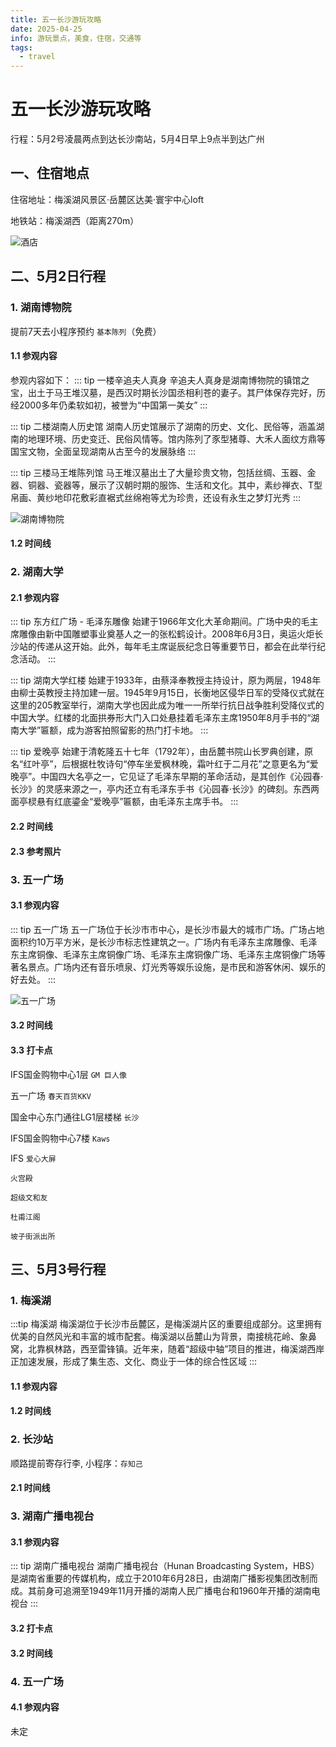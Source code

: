 ```yaml
---
title: 五一长沙游玩攻略
date: 2025-04-25
info: 游玩景点，美食，住宿，交通等
tags:
  - travel
---
```


# 五一长沙游玩攻略

<script setup lang="ts">
import TimeLine from './TimeLine.vue'
import PhotoGroup from '../.vitepress/components/PhotoGroup.vue'

// 湖南博物院时间线
const museumTimeline = [
  { title: '出门', time: '10:30', iconKey: 'walk' },
  {
    title: '梅溪湖西站',
    content: '2号线光达方向 => 迎宾路口站（25min）',
    time: '11:00',
    iconKey: 'subway',
    type: 'success',
  },
  {
    title: '迎宾路口站',
    content: '6号线谢家桥方向 => 湘雅医院站3号口出（4min）',
    time: '11:10',
    iconKey: 'subway',
    type: 'success',
  },
  { title: '步行700m', content: '湘雅医院站出发步行（10min）', time: '11:20', iconKey: 'walk' },
  {
    title: '湖南博物院',
    content: '开始参观（约40min）',
    time: '12:00',
    iconKey: 'emoticon',
    type: 'warning',
  },
  { title: '转点', content: '开始下一个行程', time: '12:10', iconKey: 'car', type: 'info' },
]

// 湖南大学时间线
const schoolTimeline = [
  { title: '湖南博物院出发', time: '12:30', iconKey: 'walk' },
   { title: '步行700m', content: '步行至湘雅医院站3号口（10min）', time: '12:40', iconKey: 'walk' },
  {
    title: '湘雅医院站',
    content: '6号线谢家桥方向 => 六沟珑站（6min）',
    time: '12:50',
    iconKey: 'subway',
    type: 'success',
  },
  {
    title: '六沟珑站',
    content: '4号线杜家坪方向 => 湖南大学站2号口（10min）',
    time: '13:00',
    iconKey: 'subway',
    type: 'success',
  },
  {
    title: '湖南大学',
    content: '开始参观（约2h）',
    time: '15:00',
    iconKey: 'emoticon',
    type: 'warning',
  },
  { title: '转点', content: '开始下一个行程', time: '15:00', iconKey: 'car', type: 'info' },
]

// 五一广场时间线
const wuYiTimeline = [
  { title: '湖南大学出发', time: '15:10', iconKey: 'walk' },
  {
    title: '湖南大学站',
    content: '4号线罐子岭方向 => 溁湾镇站（5min）',
    time: '15:15',
    iconKey: 'subway',
    type: 'success',
  },
  {
    title: '溁湾镇站',
    content: '2号线光达方向 => 五一广场站（5min）',
    time: '15:20',
    iconKey: 'subway',
    type: 'success',
  },
  {
    title: '五一广场6D口',
    content: '开始参观（不限时间）',
    time: '15:00',
    iconKey: 'emoticon',
    type: 'warning',
  },
  { title: '返程', content: '回酒店', time: '24:00', iconKey: 'car', type: 'info' },
]

// 梅溪湖时间线
const meiXiHuTimeline = [
  { title: '出门', time: '10:30', iconKey: 'walk' },
  {
    title: '梅溪湖西站',
    content: '开始参观（不限时间）',
    time: '10:30',
    iconKey: 'emoticon',
    type: 'warning',
  },
  { title: '转点', content: '回酒店拿行李出发', time: '12:00', iconKey: 'car', type: 'info' },
]

// 长沙站时间线
const changShaTimeline = [
  { title: '出门', time: '12:00', iconKey: 'walk' },
  {
    title: '梅溪湖西站',
    content: '2号线光达方向 => 长沙火车站（27min）',
    time: '12:30',
    iconKey: 'subway',
    type: 'success',
  },
  { title: '转点', content: '开始下一行程', time: '12:30', iconKey: 'car', type: 'info' },
]

// 湖南广播电视台时间线
const huNanTimeline = [
  { title: '长沙火车站出发', time: '12:30', iconKey: 'walk' },
  {
    title: '长沙火车站',
    content: '3号线广生方向 => 月湖公园北3号口（15min）',
    time: '12:45',
    iconKey: 'subway',
    type: 'success',
  },
  { title: '月湖公园北3号口',content:'步行至湖南广播电视台（10min）',time:'13:00', iconKey: 'walk',  },
  { title: '转点', content: '开始下一行程', time: '14:00', iconKey: 'car', type: 'info' },
]
</script>

行程：5月2号凌晨两点到达长沙南站，5月4日早上9点半到达广州

## 一、住宿地点

住宿地址：梅溪湖风景区·岳麓区达美·寰宇中心loft

地铁站：梅溪湖西（距离270m）

![酒店](../img/changsha_travel1.jpg)

## 二、5月2日行程

### 1. 湖南博物院

提前7天去小程序预约 `基本陈列`（免费）

#### 1.1 参观内容

参观内容如下：
::: tip 一楼辛追夫人真身
辛追夫人真身是湖南博物院的镇馆之宝，出土于马王堆汉墓，是西汉时期长沙国丞相利苍的妻子。其尸体保存完好，历经2000多年仍柔软如初，被誉为“中国第一美女”
:::

::: tip 二楼湖南人历史馆
湖南人历史馆展示了湖南的历史、文化、民俗等，涵盖湖南的地理环境、历史变迁、民俗风情等。馆内陈列了豕型猪尊、大禾人面纹方鼎等国宝文物，全面呈现湖南从古至今的发展脉络
:::

::: tip 三楼马王堆陈列馆
马王堆汉墓出土了大量珍贵文物，包括丝绸、玉器、金器、铜器、瓷器等，展示了汉朝时期的服饰、生活和文化。其中，素纱禅衣、T型帛画、黄纱地印花敷彩直裾式丝绵袍等尤为珍贵，还设有永生之梦灯光秀
:::

![湖南博物院](../img/changsha_travel2.jpg)

#### 1.2 时间线

<TimeLine :data="museumTimeline" />

### 2. 湖南大学

#### 2.1 参观内容

::: tip 东方红广场 - 毛泽东雕像
始建于1966年文化大革命期间。广场中央的毛主席雕像由新中国雕塑事业奠基人之一的张松鹤设计。2008年6月3日，奥运火炬长沙站的传递从这开始。此外，每年毛主席诞辰纪念日等重要节日，都会在此举行纪念活动。
:::

::: tip 湖南大学红楼
始建于1933年，由蔡泽奉教授主持设计，原为两层，1948年由柳士英教授主持加建一层。1945年9月15日，长衡地区侵华日军的受降仪式就在这里的205教室举行，湖南大学也因此成为唯一一所举行抗日战争胜利受降仪式的中国大学。红楼的北面拱券形大门入口处悬挂着毛泽东主席1950年8月手书的“湖南大学”匾额，成为游客拍照留影的热门打卡地。
:::

::: tip 爱晚亭
始建于清乾隆五十七年（1792年），由岳麓书院山长罗典创建，原名“红叶亭”，后根据杜牧诗句“停车坐爱枫林晚，霜叶红于二月花”之意更名为“爱晚亭”。中国四大名亭之一，它见证了毛泽东早期的革命活动，是其创作《沁园春·长沙》的灵感来源之一，亭内还立有毛泽东手书《沁园春·长沙》的碑刻。东西两面亭棂悬有红底鎏金“爱晚亭”匾额，由毛泽东主席手书。
:::

#### 2.2 时间线

<TimeLine :data="schoolTimeline" />

#### 2.3 参考照片

<PhotoGroup style="margin:20px 0;" :images="[
  '../img/changsha_travel3.jpg',
  '../img/changsha_travel4.jpg',
  '../img/changsha_travel6.jpg',
  '../img/changsha_travel7.jpg',
  '../img/changsha_travel8.jpg',
  '../img/changsha_travel9.jpg',
  '../img/changsha_travel10.jpg',
  '../img/changsha_travel11.jpg',
  '../img/changsha_travel12.jpg',
  '../img/changsha_travel13.jpg',
  '../img/changsha_travel14.jpg',
  '../img/changsha_travel15.jpg',
  '../img/changsha_travel16.jpg',
  '../img/changsha_travel17.jpg',
  '../img/changsha_travel18.jpg',
]" />

### 3. 五一广场

#### 3.1 参观内容

::: tip 五一广场
五一广场位于长沙市市中心，是长沙市最大的城市广场。广场占地面积约10万平方米，是长沙市标志性建筑之一。广场内有毛泽东主席雕像、毛泽东主席铜像、毛泽东主席铜像广场、毛泽东主席铜像广场、毛泽东主席铜像广场等著名景点。广场内还有音乐喷泉、灯光秀等娱乐设施，是市民和游客休闲、娱乐的好去处。
:::

![五一广场](../img/changsha_travel56.jpg)

#### 3.2 时间线

<TimeLine :data="wuYiTimeline" />

#### 3.3 打卡点

IFS国金购物中心1层 `GM 巨人像`

<PhotoGroup style="margin:20px 0;" :images="[
  '../img/changsha_travel19.jpg',
  '../img/changsha_travel20.jpg',
  '../img/changsha_travel21.jpg',
  '../img/changsha_travel22.jpg',
]" />

五一广场 `春天百货KKV`

<PhotoGroup style="margin:20px 0;" :images="[
 '../img/changsha_travel23.jpg',
  '../img/changsha_travel24.jpg',
  '../img/changsha_travel25.jpg',
  '../img/changsha_travel26.jpg',
  '../img/changsha_travel27.jpg',
  '../img/changsha_travel28.jpg',
]" />

国金中心东门通往LG1层楼梯 `长沙`

<PhotoGroup style="margin:20px 0;" :images="[
 '../img/changsha_travel29.jpg',
  '../img/changsha_travel30.jpg',
  '../img/changsha_travel31.jpg',
  '../img/changsha_travel32.jpg',
]" />

IFS国金购物中心7楼 `Kaws`

<PhotoGroup style="margin:20px 0;" :images="[
 '../img/changsha_travel33.jpg',
  '../img/changsha_travel34.jpg',
  '../img/changsha_travel35.jpg',
  '../img/changsha_travel36.jpg',
]" />

IFS `爱心大屏`

<PhotoGroup style="margin:20px 0;" :images="[
 '../img/changsha_travel37.jpg',
  '../img/changsha_travel38.jpg',
  '../img/changsha_travel39.jpg',
  '../img/changsha_travel40.jpg',
]" />

`火宫殿`

<PhotoGroup style="margin:20px 0;" :images="[
 '../img/changsha_travel41.jpg',
  '../img/changsha_travel42.jpg',
  '../img/changsha_travel43.jpg',
  '../img/changsha_travel44.jpg',
]" />

`超级文和友`

<PhotoGroup style="margin:20px 0;" :images="[
 '../img/changsha_travel45.jpg',
  '../img/changsha_travel46.jpg',
  '../img/changsha_travel47.jpg',
]" />

`杜甫江阁`

<PhotoGroup style="margin:20px 0;" :images="[
 '../img/changsha_travel48.jpg',
  '../img/changsha_travel49.jpg',
  '../img/changsha_travel50.jpg',
  '../img/changsha_travel51.jpg',
]" />

`坡子街派出所`

<PhotoGroup style="margin:20px 0;" :images="[
 '../img/changsha_travel52.jpg',
  '../img/changsha_travel53.jpg',
  '../img/changsha_travel54.jpg',
  '../img/changsha_travel55.jpg',
]" />

## 三、5月3号行程

### 1. 梅溪湖

:::tip 梅溪湖
梅溪湖位于长沙市岳麓区，是梅溪湖片区的重要组成部分。这里拥有优美的自然风光和丰富的城市配套。梅溪湖以岳麓山为背景，南接桃花岭、象鼻窝，北靠枫林路，西至雷锋镇。近年来，随着“超级中轴”项目的推进，梅溪湖西岸正加速发展，形成了集生态、文化、商业于一体的综合性区域
:::

#### 1.1 参观内容

<PhotoGroup style="margin:20px 0;" :images="[
 '../img/changsha_travel57.jpg',
  '../img/changsha_travel58.jpg',
  '../img/changsha_travel59.jpg',
  '../img/changsha_travel60.jpg',
]" />

#### 1.2 时间线

<TimeLine :data="meiXiHuTimeline" />

### 2. 长沙站

顺路提前寄存行李, 小程序：`存知己`

#### 2.1 时间线

<TimeLine :data="changShaTimeline" />

### 3. 湖南广播电视台

#### 3.1 参观内容

::: tip 湖南广播电视台
湖南广播电视台（Hunan Broadcasting System，HBS）是湖南省重要的传媒机构，成立于2010年6月28日，由湖南广播影视集团改制而成。其前身可追溯至1949年11月开播的湖南人民广播电台和1960年开播的湖南电视台
:::

#### 3.2 打卡点

<PhotoGroup style="margin:20px 0;" :images="[
 '../img/changsha_travel61.jpg',
  '../img/changsha_travel62.jpg',
  '../img/changsha_travel63.jpg',
]" />

#### 3.2 时间线

<TimeLine :data="huNanTimeline" />

### 4. 五一广场

#### 4.1 参观内容

未定
